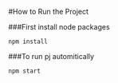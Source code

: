 #How to Run the Project

###First install node packages
```
npm install
```

###To run pj automitically
```
npm start
```